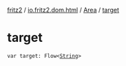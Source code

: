 [fritz2](../../index.md) / [io.fritz2.dom.html](../index.md) / [Area](index.md) / [target](./target.md)

# target

`var target: Flow<`[`String`](https://kotlinlang.org/api/latest/jvm/stdlib/kotlin/-string/index.html)`>`